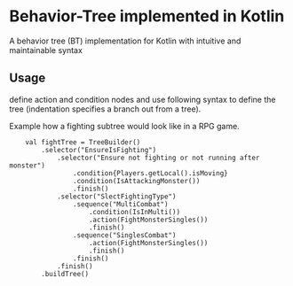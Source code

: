 # Behavior-Tree implemented in Kotlin
A behavior tree (BT) implementation for Kotlin with intuitive and maintainable syntax
## Usage
define action and condition nodes and use following syntax to define the tree (indentation specifies a branch out from a tree).

  
Example how a fighting subtree would look like in a RPG game.
```
    val fightTree = TreeBuilder()
        .selector("EnsureIsFighting")
            .selector("Ensure not fighting or not running after monster")
                .condition{Players.getLocal().isMoving}
                .condition(IsAttackingMonster())
                .finish()
            .selector("SlectFightingType")
                .sequence("MultiCombat")
                    .condition(IsInMulti())
                    .action(FightMonsterSingles())
                    .finish()
                .sequence("SinglesCombat")
                    .action(FightMonsterSingles())
                    .finish()
                .finish()
            .finish()
        .buildTree()
```